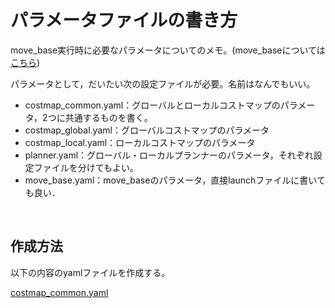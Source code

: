 # パラメータファイルの書き方
move_base実行時に必要なパラメータについてのメモ。(move_baseについては[こちら](./move_base.md))

パラメータとして，だいたい次の設定ファイルが必要。名前はなんでもいい。
- costmap_common.yaml：グローバルとローカルコストマップのパラメータ，2つに共通するものを書く。
- costmap_global.yaml：グローバルコストマップのパラメータ
- costmap_local.yaml：ローカルコストマップのパラメータ
- planner.yaml：グローバル・ローカルプランナーのパラメータ，それぞれ設定ファイルを分けてもよい。
- move_base.yaml：move_baseのパラメータ，直接launchファイルに書いても良い．

<br>

## 作成方法
以下の内容のyamlファイルを作成する。

<u>costmap_common.yaml</u>
```

```


